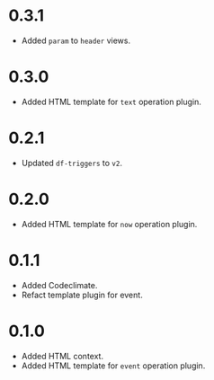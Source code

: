 # 0.3.1

- Added `param` to `header` views.

# 0.3.0

- Added HTML template for `text` operation plugin.

# 0.2.1

- Updated `df-triggers` to `v2`.

# 0.2.0

- Added HTML template for `now` operation plugin.

# 0.1.1

- Added Codeclimate.
- Refact template plugin for event.

# 0.1.0

- Added HTML context.
- Added HTML template for `event` operation plugin.
